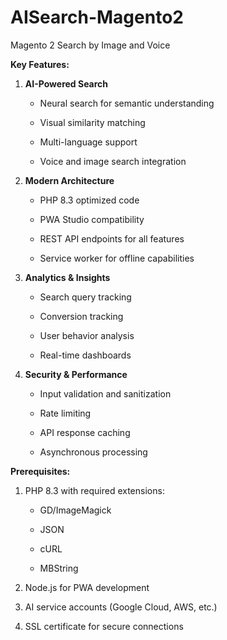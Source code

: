 # AISearch-Magento2
Magento 2 Search by Image and Voice 



**Key Features:**

1.  **AI-Powered Search**

    -   Neural search for semantic understanding

    -   Visual similarity matching

    -   Multi-language support

    -   Voice and image search integration

2.  **Modern Architecture**

    -   PHP 8.3 optimized code

    -   PWA Studio compatibility

    -   REST API endpoints for all features

    -   Service worker for offline capabilities

3.  **Analytics & Insights**

    -   Search query tracking

    -   Conversion tracking

    -   User behavior analysis

    -   Real-time dashboards

4.  **Security & Performance**

    -   Input validation and sanitization

    -   Rate limiting

    -   API response caching

    -   Asynchronous processing

**Prerequisites:**

1.  PHP 8.3 with required extensions:

    -   GD/ImageMagick

    -   JSON

    -   cURL

    -   MBString

2.  Node.js for PWA development

3.  AI service accounts (Google Cloud, AWS, etc.)

4.  SSL certificate for secure connections
